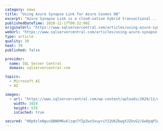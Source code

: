 ```yaml
---
category: news
title: "Using Azure Synapse Link for Azure Cosmos DB"
excerpt: "Azure Synapse Link is a cloud-native hybrid transactional ... So, it should be used when it is needed to run analytics, BI and machine learning over the operational data present in Cosmos DB. I will discuss about other functionalities and features of ..."
publishedDateTime: 2020-12-17T00:32:00Z
originalUrl: "https://www.sqlservercentral.com/articles/using-azure-synapse-link-for-azure-cosmos-db"
webUrl: "https://www.sqlservercentral.com/articles/using-azure-synapse-link-for-azure-cosmos-db"
type: article
quality: 39
heat: 39
published: false

provider:
  name: SQL Server Central
  domain: sqlservercentral.com

topics:
  - Microsoft AI
  - AI

images:
  - url: "https://www.sqlservercentral.com/wp-content/uploads/2020/11/cosmos_synapse1-1024x576.png"
    width: 1024
    height: 576
    isCached: true

secured: "H0p9zleNgucQBWbM6uklzqn7fZpZwx5xuy+iY22U6ZbwgXJZUvG2/GwOpqPIwO+goM+YBT3m2cQP/R/Ud2ptLTQX1i7VLGOjjtzjmh7Lrt+8gMXY44Z/VqNFHjy3cjZdCTMzX0K8SU0zClXkh/fTkaHiW28KoYx70LBKcT77kkou1iVjILh99qrOwlD3tLpPQLqXvCwbpJo1iBlI1WiEMojRF1Mcsi3EOupxk4YuCtA+rtFELUNdb15JUA/SqCSPB2XS7V/ALANyanvXNIY7xVMaZYUh5zX/oDfaiS8SBPZb2Kjm2UaR8lwCw/k1ujMAO/vpoPatu/jWJPtEJlKTCoaUtUByOffUNSZYunIOnNM=;OtuMrnGygiQ15yWipLD+qA=="
---
```


